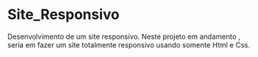 # Site_Responsivo
Desenvolvimento de um site responsivo. Neste projeto em andamento , seria em fazer um site totalmente responsivo usando somente Html e Css.

